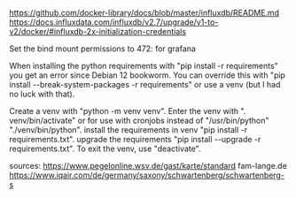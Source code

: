 https://github.com/docker-library/docs/blob/master/influxdb/README.md
https://docs.influxdata.com/influxdb/v2.7/upgrade/v1-to-v2/docker/#influxdb-2x-initialization-credentials

Set the bind mount permissions to 472: for grafana

When installing the python requirements with "pip install -r requirements" you get an error since Debian 12 bookworm.
You can override this with "pip install --break-system-packages -r requirements" or use a venv (but I had no luck with that).

Create a venv with "python -m venv venv".
Enter the venv with ". venv/bin/activate" or for use with cronjobs instead of "/usr/bin/python" "./venv/bin/python".
install the requirements in venv "pip install -r requirements.txt".
upgrade the requirements "pip install --upgrade -r requirements.txt".
To exit the venv, use "deactivate".


sources:
https://www.pegelonline.wsv.de/gast/karte/standard
fam-lange.de
https://www.iqair.com/de/germany/saxony/schwartenberg/schwartenberg-s
